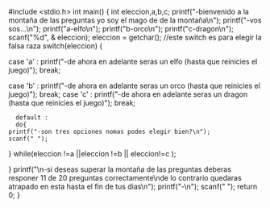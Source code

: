#include <stdio.h>
int main()
{
 int eleccion,a,b,c;
 printf("-bienvenido a la montaña de las preguntas yo soy el mago de de la montaña\n");
 printf("-vos sos...\n");
 printf("a-elfo\n");
  printf("b-orco\n");
printf("c-dragon\n");
 scanf("%d", & eleccion);
 eleccion = getchar();
 //este switch es para elegir la falsa raza
    switch(eleccion) {
    
 case 'a'  :
      printf("-de ahora en adelante seras un elfo (hasta que reinicies el juego)");
    break;
	
  case 'b'  :
      printf("-de ahora en adelante seras un orco (hasta que reinicies el juego)");
      break; 
	  case 'c' :
      printf("-de ahora en adelante seras un dragon (hasta que reinicies el juego)");
      break;
  
      default : 
      do{
    printf("-son tres opciones nomas podes elegir bien?\n");
    scanf(" "); 
 
   } while(eleccion !=a ||eleccion !=b || eleccion!=c );
   
}
printf("\n-si deseas superar la montaña de las preguntas deberas responer 11 de 20 preguntas correctamente\nde lo contrario quedaras atrapado en esta hasta el fin de tus dias\n");
  printf("-\n");
     scanf(" ");
   return 0;
}
